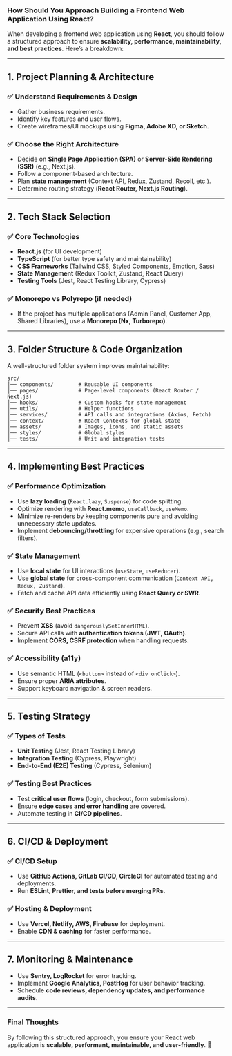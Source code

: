 ### **How Should You Approach Building a Frontend Web Application Using React?**  
When developing a frontend web application using **React**, you should follow a structured approach to ensure **scalability, performance, maintainability, and best practices**. Here’s a breakdown:

---

## **1. Project Planning & Architecture**
### ✅ **Understand Requirements & Design**
- Gather business requirements.
- Identify key features and user flows.
- Create wireframes/UI mockups using **Figma, Adobe XD, or Sketch**.

### ✅ **Choose the Right Architecture**
- Decide on **Single Page Application (SPA)** or **Server-Side Rendering (SSR)** (e.g., Next.js).
- Follow a component-based architecture.
- Plan **state management** (Context API, Redux, Zustand, Recoil, etc.).
- Determine routing strategy (**React Router, Next.js Routing**).

---

## **2. Tech Stack Selection**
### ✅ **Core Technologies**
- **React.js** (for UI development)
- **TypeScript** (for better type safety and maintainability)
- **CSS Frameworks** (Tailwind CSS, Styled Components, Emotion, Sass)
- **State Management** (Redux Toolkit, Zustand, React Query)
- **Testing Tools** (Jest, React Testing Library, Cypress)

### ✅ **Monorepo vs Polyrepo (if needed)**
- If the project has multiple applications (Admin Panel, Customer App, Shared Libraries), use a **Monorepo (Nx, Turborepo)**.

---

## **3. Folder Structure & Code Organization**
A well-structured folder system improves maintainability:
```
src/
│── components/        # Reusable UI components
│── pages/             # Page-level components (React Router / Next.js)
│── hooks/             # Custom hooks for state management
│── utils/             # Helper functions
│── services/          # API calls and integrations (Axios, Fetch)
│── context/           # React Contexts for global state
│── assets/            # Images, icons, and static assets
│── styles/            # Global styles
│── tests/             # Unit and integration tests
```

---

## **4. Implementing Best Practices**
### ✅ **Performance Optimization**
- Use **lazy loading** (`React.lazy`, `Suspense`) for code splitting.
- Optimize rendering with **React.memo**, `useCallback`, `useMemo`.
- Minimize re-renders by keeping components pure and avoiding unnecessary state updates.
- Implement **debouncing/throttling** for expensive operations (e.g., search filters).

### ✅ **State Management**
- Use **local state** for UI interactions (`useState`, `useReducer`).
- Use **global state** for cross-component communication (`Context API, Redux, Zustand`).
- Fetch and cache API data efficiently using **React Query or SWR**.

### ✅ **Security Best Practices**
- Prevent **XSS** (avoid `dangerouslySetInnerHTML`).
- Secure API calls with **authentication tokens (JWT, OAuth)**.
- Implement **CORS, CSRF protection** when handling requests.

### ✅ **Accessibility (a11y)**
- Use semantic HTML (`<button>` instead of `<div onClick>`).
- Ensure proper **ARIA attributes**.
- Support keyboard navigation & screen readers.

---

## **5. Testing Strategy**
### ✅ **Types of Tests**
- **Unit Testing** (Jest, React Testing Library)
- **Integration Testing** (Cypress, Playwright)
- **End-to-End (E2E) Testing** (Cypress, Selenium)

### ✅ **Testing Best Practices**
- Test **critical user flows** (login, checkout, form submissions).
- Ensure **edge cases and error handling** are covered.
- Automate testing in **CI/CD pipelines**.

---

## **6. CI/CD & Deployment**
### ✅ **CI/CD Setup**
- Use **GitHub Actions, GitLab CI/CD, CircleCI** for automated testing and deployments.
- Run **ESLint, Prettier, and tests before merging PRs**.

### ✅ **Hosting & Deployment**
- Use **Vercel, Netlify, AWS, Firebase** for deployment.
- Enable **CDN & caching** for faster performance.

---

## **7. Monitoring & Maintenance**
- Use **Sentry, LogRocket** for error tracking.
- Implement **Google Analytics, PostHog** for user behavior tracking.
- Schedule **code reviews, dependency updates, and performance audits**.

---

### **Final Thoughts**
By following this structured approach, you ensure your React web application is **scalable, performant, maintainable, and user-friendly**. 🚀